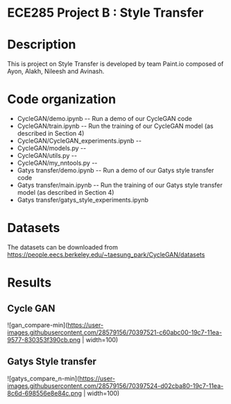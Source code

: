 # ECE285 Project B : Style Transfer
Description
===========
This is project on Style Transfer is developed by team Paint.io composed of Ayon, Alakh, Nileesh and Avinash.

Code organization
=================
* CycleGAN/demo.ipynb -- Run a demo of our CycleGAN code  
* CycleGAN/train.ipynb --  Run the training of our CycleGAN model (as described in Section 4)  
* CycleGAN/CycleGAN_experiments.ipynb --  
* CycleGAN/models.py --  
* CycleGAN/utils.py --  
* CycleGAN/my_nntools.py --  
* Gatys transfer/demo.ipynb -- Run a demo of our Gatys style transfer code  
* Gatys transfer/main.ipynb --  Run the training of our Gatys style transfer model (as described in Section 4)  
* Gatys transfer/gatys_style_experiments.ipynb  

Datasets
========
The datasets can be downloaded from https://people.eecs.berkeley.edu/~taesung_park/CycleGAN/datasets

Results
========

## Cycle GAN

![gan_compare-min](https://user-images.githubusercontent.com/28579156/70397521-c60abc00-19c7-11ea-9577-830353f390cb.png | width=100)

## Gatys Style transfer

![gatys_compare_n-min](https://user-images.githubusercontent.com/28579156/70397524-d02cba80-19c7-11ea-8c6d-698556e8e84c.png | width=100)

